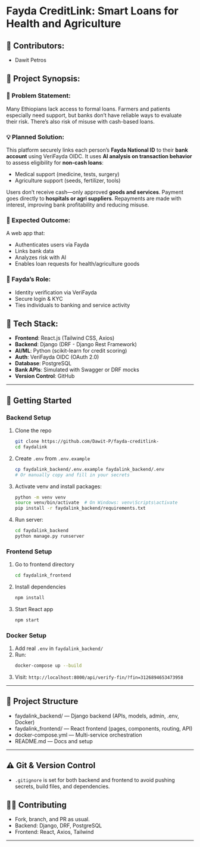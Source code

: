 # Fayda CreditLink: Smart Loans for Health and Agriculture

## 👥 Contributors:
- Dawit Petros

## 📌 Project Synopsis:

### 🚨 Problem Statement:
Many Ethiopians lack access to formal loans. Farmers and patients especially need support, but banks don’t have reliable ways to evaluate their risk. There’s also risk of misuse with cash-based loans.

### 💡 Planned Solution:
This platform securely links each person’s **Fayda National ID** to their **bank account** using VeriFayda OIDC. It uses **AI analysis on transaction behavior** to assess eligibility for **non-cash loans**:
- Medical support (medicine, tests, surgery)
- Agriculture support (seeds, fertilizer, tools)

Users don’t receive cash—only approved **goods and services**. Payment goes directly to **hospitals or agri suppliers**. Repayments are made with interest, improving bank profitability and reducing misuse.

### 🎯 Expected Outcome:
A web app that:
- Authenticates users via Fayda
- Links bank data
- Analyzes risk with AI
- Enables loan requests for health/agriculture goods

### 🔗 Fayda’s Role:
- Identity verification via VeriFayda
- Secure login & KYC
- Ties individuals to banking and service activity

## 🧰 Tech Stack:
- **Frontend**: React.js (Tailwind CSS, Axios)
- **Backend**: Django (DRF - Django Rest Framework)
- **AI/ML**: Python (scikit-learn for credit scoring)
- **Auth**: VeriFayda OIDC (OAuth 2.0)
- **Database**: PostgreSQL
- **Bank APIs**: Simulated with Swagger or DRF mocks
- **Version Control**: GitHub

---

## 🚀 Getting Started

### Backend Setup
1. Clone the repo
   ```sh
   git clone https://github.com/Dawit-P/fayda-creditlink-
   cd faydalink
   ```
2. Create `.env` from `.env.example`
   ```sh
   cp faydalink_backend/.env.example faydalink_backend/.env
   # Or manually copy and fill in your secrets
   ```
3. Activate venv and install packages:
   ```sh
   python -m venv venv
   source venv/bin/activate  # On Windows: venv\Scripts\activate
   pip install -r faydalink_backend/requirements.txt
   ```
4. Run server:
   ```sh
   cd faydalink_backend
   python manage.py runserver
   ```

### Frontend Setup
1. Go to frontend directory
   ```sh
   cd faydalink_frontend
   ```
2. Install dependencies
   ```sh
   npm install
   ```
3. Start React app
   ```sh
   npm start
   ```

### Docker Setup
1. Add real `.env` in `faydalink_backend/`
2. Run:
   ```sh
   docker-compose up --build
   ```
3. Visit: `http://localhost:8000/api/verify-fin/?fin=3126894653473958`

---

## 📁 Project Structure

- faydalink_backend/ — Django backend (APIs, models, admin, .env, Docker)
- faydalink_frontend/ — React frontend (pages, components, routing, API)
- docker-compose.yml — Multi-service orchestration
- README.md — Docs and setup

---

## ⚠️ Git & Version Control
- `.gitignore` is set for both backend and frontend to avoid pushing secrets, build files, and dependencies.


## 🧑‍💻 Contributing
- Fork, branch, and PR as usual.
- Backend: Django, DRF, PostgreSQL
- Frontend: React, Axios, Tailwind

---

